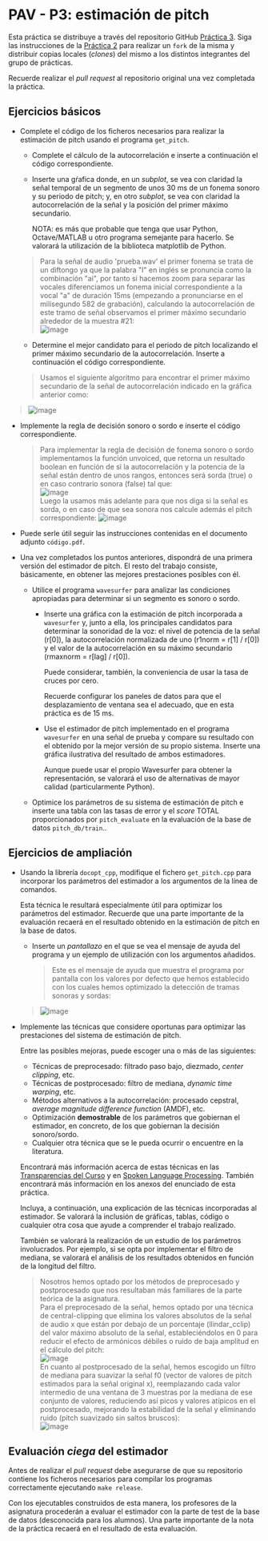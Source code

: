 PAV - P3: estimación de pitch
=============================

Esta práctica se distribuye a través del repositorio GitHub [Práctica 3](https://github.com/albino-pav/P3).
Siga las instrucciones de la [Práctica 2](https://github.com/albino-pav/P2) para realizar un `fork` de la
misma y distribuir copias locales (*clones*) del mismo a los distintos integrantes del grupo de prácticas.

Recuerde realizar el *pull request* al repositorio original una vez completada la práctica.

Ejercicios básicos
------------------

- Complete el código de los ficheros necesarios para realizar la estimación de pitch usando el programa
  `get_pitch`.

   * Complete el cálculo de la autocorrelación e inserte a continuación el código correspondiente.

   * Inserte una gŕafica donde, en un *subplot*, se vea con claridad la señal temporal de un segmento de
     unos 30 ms de un fonema sonoro y su periodo de pitch; y, en otro *subplot*, se vea con claridad la
	 autocorrelación de la señal y la posición del primer máximo secundario.

	 NOTA: es más que probable que tenga que usar Python, Octave/MATLAB u otro programa semejante para
	 hacerlo. Se valorará la utilización de la biblioteca matplotlib de Python.  
	> Para la señal de audio 'prueba.wav' el primer fonema se trata de un diftongo ya que la palabra "I" en inglés se pronuncia como la combinación "ai", por tanto si hacemos zoom para separar las vocales diferenciamos un fonema inicial correspondiente a la vocal "a" de duración 15ms (empezando a pronunciarse en el milisegundo 582 de grabación), calculando la autocorrelación de este tramo de señal observamos el primer máximo secundario alrededor de la muestra #21:  
 	> ![image](https://github.com/user-attachments/assets/8b6ddd46-f00b-44a0-8004-005314f4d8f4)



   * Determine el mejor candidato para el periodo de pitch localizando el primer máximo secundario de la
     autocorrelación. Inserte a continuación el código correspondiente.
	> Usamos el siguiente algoritmo para encontrar el primer máximo secundario de la señal de autocorrelación indicado en la gráfica anterior como:  
 > ![image](https://github.com/user-attachments/assets/5f05155c-62d0-40fc-b7a5-5b93856db03f)

   * Implemente la regla de decisión sonoro o sordo e inserte el código correspondiente.
     > Para implementar la regla de decisión de fonema sonoro o sordo implementamos la función unvoiced, que retorna un resultado boolean en función de si la autocorrelación y la potencia de la señal están dentro de unos rangos, entonces será sorda (true) o en caso contrario sonora (false) tal que:  
     > ![image](https://github.com/user-attachments/assets/eaa1ae2a-660f-4703-aa9d-f648512fe5df)  
     > Luego la usamos más adelante para que nos diga si la señal es sorda, o en caso de que sea sonora nos calcule además el pitch correspondiente:
     > ![image](https://github.com/user-attachments/assets/7ce1d8cc-859c-458c-bab7-d7e61f0f8229)


   * Puede serle útil seguir las instrucciones contenidas en el documento adjunto `código.pdf`.

- Una vez completados los puntos anteriores, dispondrá de una primera versión del estimador de pitch. El 
  resto del trabajo consiste, básicamente, en obtener las mejores prestaciones posibles con él.

  * Utilice el programa `wavesurfer` para analizar las condiciones apropiadas para determinar si un
    segmento es sonoro o sordo. 
	
	  - Inserte una gráfica con la estimación de pitch incorporada a `wavesurfer` y, junto a ella, los 
	    principales candidatos para determinar la sonoridad de la voz: el nivel de potencia de la señal
		(r[0]), la autocorrelación normalizada de uno (r1norm = r[1] / r[0]) y el valor de la
		autocorrelación en su máximo secundario (rmaxnorm = r[lag] / r[0]).

		Puede considerar, también, la conveniencia de usar la tasa de cruces por cero.

	    Recuerde configurar los paneles de datos para que el desplazamiento de ventana sea el adecuado, que
		en esta práctica es de 15 ms.

      - Use el estimador de pitch implementado en el programa `wavesurfer` en una señal de prueba y compare
	    su resultado con el obtenido por la mejor versión de su propio sistema.  Inserte una gráfica
		ilustrativa del resultado de ambos estimadores.
     
		Aunque puede usar el propio Wavesurfer para obtener la representación, se valorará
	 	el uso de alternativas de mayor calidad (particularmente Python).
  
  * Optimice los parámetros de su sistema de estimación de pitch e inserte una tabla con las tasas de error
    y el *score* TOTAL proporcionados por `pitch_evaluate` en la evaluación de la base de datos 
	`pitch_db/train`..

Ejercicios de ampliación
------------------------

- Usando la librería `docopt_cpp`, modifique el fichero `get_pitch.cpp` para incorporar los parámetros del
  estimador a los argumentos de la línea de comandos.
  
  Esta técnica le resultará especialmente útil para optimizar los parámetros del estimador. Recuerde que
  una parte importante de la evaluación recaerá en el resultado obtenido en la estimación de pitch en la
  base de datos.

  * Inserte un *pantallazo* en el que se vea el mensaje de ayuda del programa y un ejemplo de utilización
    con los argumentos añadidos.
	> Este es el mensaje de ayuda que muestra el programa por pantalla con los valores por defecto que hemos establecido con los cuales hemos optimizado la detección de tramas sonoras y sordas:  
  > ![image](https://github.com/user-attachments/assets/492a826a-9428-4ed2-b38d-387658020f6e)

- Implemente las técnicas que considere oportunas para optimizar las prestaciones del sistema de estimación
  de pitch.

  Entre las posibles mejoras, puede escoger una o más de las siguientes:

  * Técnicas de preprocesado: filtrado paso bajo, diezmado, *center clipping*, etc.
  * Técnicas de postprocesado: filtro de mediana, *dynamic time warping*, etc.
  * Métodos alternativos a la autocorrelación: procesado cepstral, *average magnitude difference function*
    (AMDF), etc.
  * Optimización **demostrable** de los parámetros que gobiernan el estimador, en concreto, de los que
    gobiernan la decisión sonoro/sordo.
  * Cualquier otra técnica que se le pueda ocurrir o encuentre en la literatura.

  Encontrará más información acerca de estas técnicas en las [Transparencias del Curso](https://atenea.upc.edu/pluginfile.php/2908770/mod_resource/content/3/2b_PS%20Techniques.pdf)
  y en [Spoken Language Processing](https://discovery.upc.edu/iii/encore/record/C__Rb1233593?lang=cat).
  También encontrará más información en los anexos del enunciado de esta práctica.

  Incluya, a continuación, una explicación de las técnicas incorporadas al estimador. Se valorará la
  inclusión de gráficas, tablas, código o cualquier otra cosa que ayude a comprender el trabajo realizado.

  También se valorará la realización de un estudio de los parámetros involucrados. Por ejemplo, si se opta
  por implementar el filtro de mediana, se valorará el análisis de los resultados obtenidos en función de
  la longitud del filtro.
   > Nosotros hemos optado por los métodos de preprocesado y postprocesado que nos resultaban más familiares de la parte teórica de la asignatura.  
   >  Para el preprocesado de la señal, hemos optado por una técnica de central-clipping que elimina los valores absolutos de la señal de audio x que están por debajo de un porcentaje (llindar_cclip) del valor máximo absoluto de la señal, estableciéndolos en 0 para reducir el efecto de armónicos débiles o ruido de baja amplitud en el cálculo del pitch:  
   > ![image](https://github.com/user-attachments/assets/e6ed41f6-2fb5-4bbb-82f0-d9a4b323f2a8)  
   > En cuanto al postprocesado de la señal, hemos escogido un filtro de mediana para suavizar la señal f0 (vector de valores de pitch estimados para la señal original x), reemplazando cada valor intermedio de una ventana de 3 muestras por la mediana de ese conjunto de valores, reduciendo así picos y valores atípicos en el postprocesado, mejorando la estabilidad de la señal y eliminando ruido (pitch suavizado sin saltos bruscos):  
   > ![image](https://github.com/user-attachments/assets/9c343ecb-43ba-43f6-8cbd-abedcc1c3154)



Evaluación *ciega* del estimador
-------------------------------

Antes de realizar el *pull request* debe asegurarse de que su repositorio contiene los ficheros necesarios
para compilar los programas correctamente ejecutando `make release`.

Con los ejecutables construidos de esta manera, los profesores de la asignatura procederán a evaluar el
estimador con la parte de test de la base de datos (desconocida para los alumnos). Una parte importante de
la nota de la práctica recaerá en el resultado de esta evaluación.
